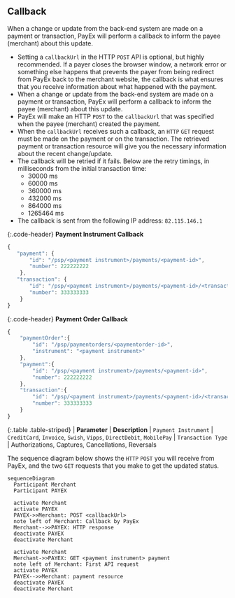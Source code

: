 ## Callback

When a change or update from the back-end system are made on a payment or 
transaction, PayEx will perform a callback to inform the payee (merchant) 
about this update. 

* Setting a `callbackUrl` in the HTTP `POST` API is optional, 
  but highly recommended. If a payer closes the browser window, 
  a network error or something else happens that prevents the payer from 
  being redirect from PayEx back to the merchant website, the callback is 
  what ensures that you receive information about what happened with the payment.
* When a change or update from the back-end system are made on a payment or 
  transaction, PayEx will perform a callback to inform the payee 
  (merchant) about this update.
* PayEx will make an HTTP `POST` to the `callbackUrl` that was specified when 
  the payee (merchant) created the payment.
* When the `callbackUrl` receives such a callback, an `HTTP` `GET` request 
  must be made on the payment or on the transaction. 
  The retrieved payment or transaction resource will give you the necessary 
  information about the recent change/update.
* The callback will be retried if it fails. 
  Below are the retry timings, in milliseconds 
  from the initial transaction time:
  * 30000 ms
  * 60000 ms
  * 360000 ms
  * 432000 ms
  * 864000 ms
  * 1265464 ms
* The callback is sent from the following IP address: `82.115.146.1`

{:.code-header}
**Payment Instrument Callback**

```js
{
   "payment": {
       "id": "/psp/<payment instrument>/payments/<payment-id>",
       "number": 222222222
    },
   "transaction": {
       "id": "/psp/<payment instrument>/payments/<payment-id>/<transaction type>/<transaction-id>",
       "number": 333333333
    }
}
```

{:.code-header}
**Payment Order Callback**

```js
{
    "paymentOrder":{
        "id": "/psp/paymentorders/<paymentorder-id>",
        "instrument": "<payment instrument>"
    },
    "payment":{
        "id": "/psp/<payment instrument>/payments/<payment-id>",
        "number": 222222222
    },
    "transaction":{
        "id": "/psp/<payment instrument>/payments/<payment-id>/<transaction type>/<transaction-id>",
        "number": 333333333
    }
}
```

{:.table .table-striped}
| **Parameter** | **Description**
| `Payment Instrument` | `CreditCard`, `Invoice`, `Swish`, `Vipps`, `DirectDebit`, `MobilePay`
| `Transaction Type` | Authorizations, Captures, Cancellations, Reversals

The sequence diagram below shows the `HTTP` `POST` you will receive from PayEx, 
and the two `GET` requests that you make to get the updated status.

```mermaid
sequenceDiagram
  Participant Merchant
  Participant PAYEX

  activate Merchant
  activate PAYEX
  PAYEX->>Merchant: POST <callbackUrl>
  note left of Merchant: Callback by PayEx
  Merchant-->>PAYEX: HTTP response
  deactivate PAYEX
  deactivate Merchant

  activate Merchant
  Merchant->>PAYEX: GET <payment instrument> payment
  note left of Merchant: First API request
  activate PAYEX
  PAYEX-->>Merchant: payment resource
  deactivate PAYEX
  deactivate Merchant
```
